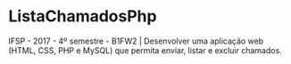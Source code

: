 # ListaChamadosPhp
IFSP - 2017 - 4º semestre - B1FW2 | Desenvolver uma aplicação web (HTML, CSS, PHP e MySQL) que permita enviar, listar e excluir chamados.
